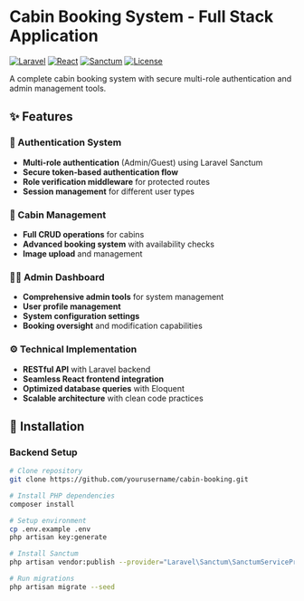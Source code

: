 # Cabin Booking System - Full Stack Application

[![Laravel](https://img.shields.io/badge/Laravel-12.x-FF2D20?logo=laravel)](https://laravel.com)
[![React](https://img.shields.io/badge/React-18.x-61DAFB?logo=react)](https://reactjs.org)
[![Sanctum](https://img.shields.io/badge/Laravel_Sanctum-3.x-FF2D20)](https://laravel.com/docs/sanctum)
[![License](https://img.shields.io/badge/License-MIT-blue.svg)](LICENSE)

A complete cabin booking system with secure multi-role authentication and admin management tools.

## ✨ Features

### 🔐 Authentication System
- **Multi-role authentication** (Admin/Guest) using Laravel Sanctum
- **Secure token-based authentication flow**
- **Role verification middleware** for protected routes
- **Session management** for different user types

### 🏡 Cabin Management
- **Full CRUD operations** for cabins
- **Advanced booking system** with availability checks
- **Image upload** and management

### 👨‍💻 Admin Dashboard
- **Comprehensive admin tools** for system management
- **User profile management**
- **System configuration settings**
- **Booking oversight** and modification capabilities

### ⚙️ Technical Implementation
- **RESTful API** with Laravel backend
- **Seamless React frontend integration**
- **Optimized database queries** with Eloquent
- **Scalable architecture** with clean code practices

## 🚀 Installation

### Backend Setup
```bash
# Clone repository
git clone https://github.com/yourusername/cabin-booking.git

# Install PHP dependencies
composer install

# Setup environment
cp .env.example .env
php artisan key:generate

# Install Sanctum
php artisan vendor:publish --provider="Laravel\Sanctum\SanctumServiceProvider"

# Run migrations
php artisan migrate --seed
